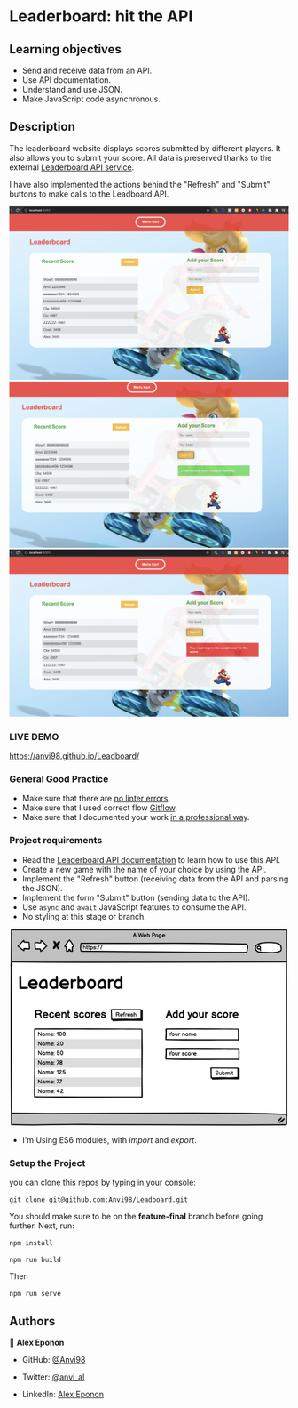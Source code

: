 # Leaderboard: hit the API

## Learning objectives

- Send and receive data from an API.
- Use API documentation.
- Understand and use JSON.
- Make JavaScript code asynchronous.


## Description

The leaderboard website displays scores submitted by different players. It also allows you to submit your score. All data is preserved thanks to the external [Leaderboard API service](https://www.notion.so/microverse/Leaderboard-API-service-24c0c3c116974ac49488d4eb0267ade3).

I have also implemented the actions behind the "Refresh" and "Submit" buttons to make calls to the Leadboard API.

![screen](screen1.png)
![screen](screen2.png)
![screen](screen3.png)

### LIVE DEMO

https://anvi98.github.io/Leadboard/


### General Good Practice

- Make sure that there are [no linter errors](https://github.com/microverseinc/linters-config).
- Make sure that I used correct flow [Gitflow](https://github.com/microverseinc/curriculum-transversal-skills/blob/main/git-github/articles/github_flow.md).
- Make sure that I documented your work [in a professional way](https://github.com/microverseinc/curriculum-transversal-skills/blob/main/documentation/articles/professional_repo_rules.md).


### Project requirements

- Read the [Leaderboard API documentation](https://www.notion.so/microverse/Leaderboard-API-service-24c0c3c116974ac49488d4eb0267ade3) to learn how to use this API.
- Create a new game with the name of your choice by using the API.
- Implement the "Refresh" button (receiving data from the API and parsing the JSON).
- Implement the form "Submit" button (sending data to the API).
- Use `async` and `await` JavaScript features to consume the API.
- No styling at this stage or branch.

<p align="center">
  <img src="./leaderboard_wireframe.png" alt="Basic UI"  width="500px"/>
</p>

- I'm Using ES6 modules, with *import* and *export*.

### Setup the Project
you can clone this repos by typing in your console:
````
git clone git@github.com:Anvi98/Leadboard.git
````
You should make sure to be on the **feature-final** branch before going further.
Next, run:
````
npm install
````
```
npm run build
```
Then
```
npm run serve
```

## **Authors**

👤 **Alex Eponon**
​
- GitHub: [@Anvi98](https://github.com/Anvi98)

- Twitter: [@anvi_al](https://twitter.com/anvi_al)

- LinkedIn: [Alex Eponon](https://www.linkedin.com/in/anvi-alex-eponon/)

